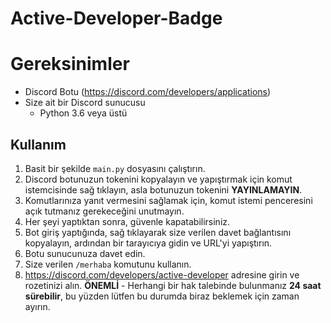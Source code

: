 # Active-Developer-Badge

# Gereksinimler
- Discord Botu (https://discord.com/developers/applications)
- Size ait bir Discord sunucusu
  - Python 3.6 veya üstü

## Kullanım
1. Basit bir şekilde `main.py` dosyasını çalıştırın.
2. Discord botunuzun tokenini kopyalayın ve yapıştırmak için komut istemcisinde sağ tıklayın, asla botunuzun tokenini **YAYINLAMAYIN**.
3. Komutlarınıza yanıt vermesini sağlamak için, komut istemi penceresini açık tutmanız gerekeceğini unutmayın.
4. Her şeyi yaptıktan sonra, güvenle kapatabilirsiniz.
5. Bot giriş yaptığında, sağ tıklayarak size verilen davet bağlantısını kopyalayın, ardından bir tarayıcıya gidin ve URL'yi yapıştırın.
6. Botu sunucunuza davet edin.
7. Size verilen `/merhaba` komutunu kullanın.
8. https://discord.com/developers/active-developer adresine girin ve rozetinizi alın.
   **ÖNEMLİ** - Herhangi bir hak talebinde bulunmanız **24 saat sürebilir**, bu yüzden lütfen bu durumda biraz beklemek için zaman ayırın.
